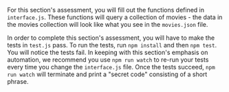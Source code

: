 For this section's assessment, you will fill out the functions defined in
`interface.js`. These functions will query a collection of movies - the
data in the movies collection will look like what you see in the `movies.json`
file.

In order to complete this section's assessment, you will have to make the tests
in `test.js` pass. To run the tests, run `npm install` and then `npm test`.
You will notice the tests fail. In keeping with this section's emphasis on
automation, we recommend you use `npm run watch` to re-run your tests every
time you change the `interface.js` file. Once the tests succeed, `npm run watch`
will terminate and print a "secret code" consisting of a short phrase.